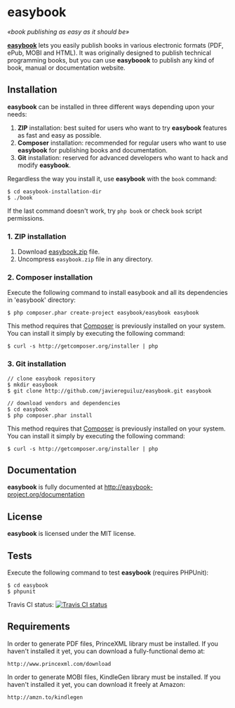 # easybook #

*«book publishing as easy as it should be»*

**[easybook](http://easybook-project.org)** lets you easily publish books in
various electronic formats (PDF, ePub, MOBI and HTML). It was originally designed to
publish technical programming books, but you can use **easyboook** to publish
any kind of book, manual or documentation website.

## Installation ##

**easybook** can be installed in three different ways depending upon your needs:

  1. **ZIP** installation: best suited for users who want to try **easybook**
     features as fast and easy as possible.
  2. **Composer** installation: recommended for regular users who want to use
     **easybook** for publishing books and documentation.
  3. **Git** installation: reserved for advanced developers who want to hack and
     modify **easybook**.

Regardless the way you install it, use **easybook** with the `book` command:

```
$ cd easybook-installation-dir
$ ./book
```

If the last command doesn't work, try `php book` or check `book` script
permissions.

### 1. ZIP installation ###

  1. Download [easybook.zip](https://github.com/javiereguiluz/easybook-package/blob/master/easybook.zip?raw=true) file.
  2. Uncompress `easybook.zip` file in any directory.

### 2. Composer installation ###

Execute the following command to install easybook and all its dependencies in
'easybook' directory:

```
$ php composer.phar create-project easybook/easybook easybook
```

This method requires that [Composer](http://getcomposer.org/) is previously
installed on your system. You can install it simply by executing the
following command:

```
$ curl -s http://getcomposer.org/installer | php
```

### 3. Git installation ###

```
// clone easybook repository
$ mkdir easybook
$ git clone http://github.com/javiereguiluz/easybook.git easybook

// download vendors and dependencies
$ cd easybook
$ php composer.phar install
```

This method requires that [Composer](http://getcomposer.org/) is previously
installed on your system. You can install it simply by executing the
following command:

```
$ curl -s http://getcomposer.org/installer | php
```

## Documentation ##

**easybook** is fully documented at http://easybook-project.org/documentation

## License ##

**easybook** is licensed under the MIT license.

## Tests ##

Execute the following command to test **easybook** (requires PHPUnit):

```
$ cd easybook
$ phpunit
```

Travis CI status: [![Travis CI status](https://secure.travis-ci.org/javiereguiluz/easybook.png?branch=master)](http://travis-ci.org/javiereguiluz/easybook)

## Requirements ##

In order to generate PDF files, PrinceXML library must be installed. 
If you haven't installed it yet, you can download a fully-functional demo at: 

    http://www.princexml.com/download

In order to generate MOBI files, KindleGen library must be installed.
If you haven't installed it yet, you can download it freely at Amazon:

    http://amzn.to/kindlegen
